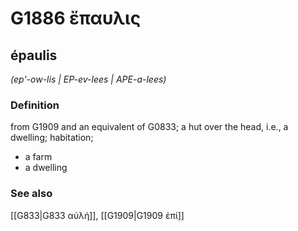 # G1886 ἔπαυλις

## épaulis

_(ep'-ow-lis | EP-ev-lees | APE-a-lees)_

### Definition

from G1909 and an equivalent of G0833; a hut over the head, i.e., a dwelling; habitation; 

- a farm
- a dwelling

### See also

[[G833|G833 αὐλή]], [[G1909|G1909 ἐπί]]
